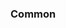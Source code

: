 <!-- Space: Projects -->
<!-- Parent: ZshPyenv -->
<!-- Title: Examples ZshPyenv -->
<!-- Label: Examples -->
<!-- Include: ./../disclaimer.md -->
<!-- Include: ac:toc -->

### Common
